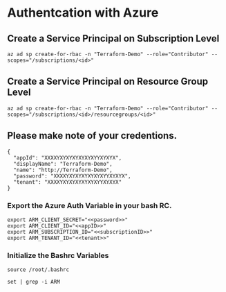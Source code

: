 # Authentcation with Azure 

## Create a Service Principal on Subscription Level 
```
az ad sp create-for-rbac -n "Terraform-Demo" --role="Contributor" --scopes="/subscriptions/<id>"
```

## Create a Service Principal on Resource Group Level 
```
az ad sp create-for-rbac -n "Terraform-Demo" --role="Contributor" --scopes="/subscriptions/<id>/resourcegroups/<id>"
```
## Please make note of your credentions.
```
{
  "appId": "XXXXYXYXYXYXYXYXYYXYXYX",
  "displayName": "Terraform-Demo",
  "name": "http://Terraform-Demo",
  "password": "XXXXYXYXYXYXYXYXYYXYXYX",
  "tenant": "XXXXYXYXYXYXYXYXYYXYXYX"
}
``` 


### Export the Azure Auth Variable in your bash RC. 
```
export ARM_CLIENT_SECRET="<<password>>"
export ARM_CLIENT_ID="<<appID>>"
export ARM_SUBSCRIPTION_ID="<<subscriptionID>>"
export ARM_TENANT_ID="<<tenant>>"
```

### Initialize the Bashrc Variables
```
source /root/.bashrc
```

```
set | grep -i ARM
```

